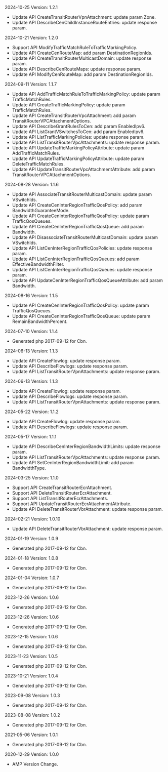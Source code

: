 2024-10-25 Version: 1.2.1
- Update API CreateTransitRouterVpnAttachment: update param Zone.
- Update API DescribeCenChildInstanceRouteEntries: update response param.


2024-10-21 Version: 1.2.0
- Support API ModifyTrafficMatchRuleToTrafficMarkingPolicy.
- Update API CreateCenRouteMap: add param DestinationRegionIds.
- Update API CreateTransitRouterMulticastDomain: update response param.
- Update API DescribeCenRouteMaps: update response param.
- Update API ModifyCenRouteMap: add param DestinationRegionIds.


2024-09-11 Version: 1.1.7
- Update API AddTrafficMatchRuleToTrafficMarkingPolicy: update param TrafficMatchRules.
- Update API CreateTrafficMarkingPolicy: update param TrafficMatchRules.
- Update API CreateTransitRouterVpcAttachment: add param TransitRouterVPCAttachmentOptions.
- Update API DescribeGrantRulesToCen: add param EnabledIpv6.
- Update API ListGrantVSwitchesToCen: add param EnabledIpv6.
- Update API ListTrafficMarkingPolicies: update response param.
- Update API ListTransitRouterVpcAttachments: update response param.
- Update API UpdateTrafficMarkingPolicyAttribute: update param AddTrafficMatchRules.
- Update API UpdateTrafficMarkingPolicyAttribute: update param DeleteTrafficMatchRules.
- Update API UpdateTransitRouterVpcAttachmentAttribute: add param TransitRouterVPCAttachmentOptions.


2024-08-28 Version: 1.1.6
- Update API AssociateTransitRouterMulticastDomain: update param VSwitchIds.
- Update API CreateCenInterRegionTrafficQosPolicy: add param BandwidthGuaranteeMode.
- Update API CreateCenInterRegionTrafficQosPolicy: update param TrafficQosQueues.
- Update API CreateCenInterRegionTrafficQosQueue: add param Bandwidth.
- Update API DisassociateTransitRouterMulticastDomain: update param VSwitchIds.
- Update API ListCenInterRegionTrafficQosPolicies: update response param.
- Update API ListCenInterRegionTrafficQosQueues: add param EffectiveBandwidthFilter.
- Update API ListCenInterRegionTrafficQosQueues: update response param.
- Update API UpdateCenInterRegionTrafficQosQueueAttribute: add param Bandwidth.


2024-08-16 Version: 1.1.5
- Update API CreateCenInterRegionTrafficQosPolicy: update param TrafficQosQueues.
- Update API CreateCenInterRegionTrafficQosQueue: update param RemainBandwidthPercent.


2024-07-10 Version: 1.1.4
- Generated php 2017-09-12 for Cbn.

2024-06-13 Version: 1.1.3
- Update API CreateFlowlog: update response param.
- Update API DescribeFlowlogs: update response param.
- Update API ListTransitRouterVpnAttachments: update response param.


2024-06-13 Version: 1.1.3
- Update API CreateFlowlog: update response param.
- Update API DescribeFlowlogs: update response param.
- Update API ListTransitRouterVpnAttachments: update response param.


2024-05-22 Version: 1.1.2
- Update API CreateFlowlog: update response param.
- Update API DescribeFlowlogs: update response param.


2024-05-17 Version: 1.1.1
- Update API DescribeCenInterRegionBandwidthLimits: update response param.
- Update API ListTransitRouterVpcAttachments: update response param.
- Update API SetCenInterRegionBandwidthLimit: add param BandwidthType.


2024-03-25 Version: 1.1.0
- Support API CreateTransitRouterEcrAttachment.
- Support API DeleteTransitRouterEcrAttachment.
- Support API ListTransitRouterEcrAttachments.
- Support API UpdateTransitRouterEcrAttachmentAttribute.
- Update API DeleteTransitRouterVbrAttachment: update response param.


2024-02-21 Version: 1.0.10
- Update API DeleteTransitRouterVbrAttachment: update response param.


2024-01-19 Version: 1.0.9
- Generated php 2017-09-12 for Cbn.

2024-01-18 Version: 1.0.8
- Generated php 2017-09-12 for Cbn.

2024-01-04 Version: 1.0.7
- Generated php 2017-09-12 for Cbn.

2023-12-26 Version: 1.0.6
- Generated php 2017-09-12 for Cbn.

2023-12-26 Version: 1.0.6
- Generated php 2017-09-12 for Cbn.

2023-12-15 Version: 1.0.6
- Generated php 2017-09-12 for Cbn.

2023-11-23 Version: 1.0.5
- Generated php 2017-09-12 for Cbn.

2023-10-21 Version: 1.0.4
- Generated php 2017-09-12 for Cbn.

2023-09-08 Version: 1.0.3
- Generated php 2017-09-12 for Cbn.

2023-08-08 Version: 1.0.2
- Generated php 2017-09-12 for Cbn.

2021-05-06 Version: 1.0.1
- Generated php 2017-09-12 for Cbn.

2020-12-29 Version: 1.0.0
- AMP Version Change.

